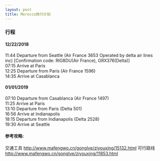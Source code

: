 ```yaml
---
layout: post
title: Morocco旅行计划
---
```


### 行程

#### 12/22/2018
11:44	Departure from Seattle (Air France 3653 Operated by delta air lines inc) [Confirmation code: RIG8DU(Air France), GRX376(Delta)]  
07:15	Arrive at Paris  
12:25	Departure from Paris (Air France 1596)  
14:35	Arrive at Casablanca  

#### 01/01/2019
07:10	Departure from Casablanca (Air France 1497)  
11:25	Arrive at Paris  
13:10	Departure from Paris (Delta 501)  
16:56	Arrive at Indianapolis  
18:15	Departure from Indianapolis (Delta 2528)  
19:30	Arrive at Seattle  

#### 参考攻略:
交通工具 http://www.mafengwo.cn/gonglve/ziyouxing/15132.html
可行路线 http://www.mafengwo.cn/gonglve/ziyouxing/11853.html